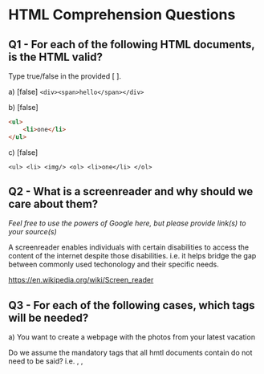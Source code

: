 # HTML Comprehension Questions


## Q1 - For each of the following HTML documents, is the HTML valid?

Type true/false in the provided [ ].

a) [false] `<div><span>hello</span></div>`

b) [false]

```html
<ul>
    <li>one</li>
</ul>
```

c) [false] 

`<ul>
    <li>
        <img/>
        <ol>
            <li>one</li>
        </ol>`
    </li>
</ul>

## Q2 - What is a screenreader and why should we care about them?

_Feel free to use the powers of Google here, but please provide link(s) to your source(s)_

A screenreader enables individuals with certain disabilities to access the content of the internet despite those disabilities.  i.e. it helps bridge the gap between commonly used techonology and their specific needs.

https://en.wikipedia.org/wiki/Screen_reader




## Q3 - For each of the following cases, which tags will be needed?

a) You want to create a webpage with the photos from your latest vacation

Do we assume the mandatory tags that all hmtl documents contain do not need to be said? 
i.e. <!DOCTYPE html>, <head>, <title> <body> etc...

<img> which contains a src and an alt.
<ul> or <ol> and <li> to list your pictures.
<p>, <div> to add witty comments...

b) You want to create a website that lists all the art gallery websites in your city and links to their website.

Aside from some mandatory things, you would specifically make use of
<ul> or <ol> and <li> to make a list links to the sites.
You would also need anchor elements with href s to direct your links: <a href="https://www.museum'saddress.orgorwhatever">Words chosen to be seen as the link</a>

c) You want to sell designer hats. You need to receive orders from the user.

inside a <form> you would have <input> s with various types, likely text, email, perhaps password if you were forcing the user to make an account.

## Q4 - Can a button be a child of a button? Explain your reasoning

No.  Interactive elements can not be the children of interactive elements. But imagine having a button inside another, when you click the inside one, does it click them both or just the inside one?  You could probably design an array of buttons to look like there is a working button inside the other one, but it would not be scripted to be its child.




## Q5 - What is the most generic tag you can use?

<div>


## Q6 - What do the following achronyms stand for?

a) `a` anchor

b) `ol` ordered list

c) `ul` unordered list

d) `li` list

e) `tr` table row

f) `th` table head

g) `td` table data

## Q7 - Usually, `td` elements are children of what kind of elements?

<tr>

## Q8 - What is the difference between td and th?

Table heads should only be used once and at the top of a table to include the header that the data will be types of.
Table data is the content of the table's rows.

## Q9 - Which tag makes the text appear bigger: h1 or h3?

h1 by default, however you could probably use css to alter that.

## Q10 - In which situation can you use self closing tags?

Situartions in which the tag has no text to display.

## Q11 - What is autofilling and why is it important?

Autofilling is when a browser assumes or suggests values to be filled based on what data the user had previously entered.  It can be useful when entering repitiive data.

## Q12 - Which attributes are always present in an img element?

<src> and <alt>

## Q13 - Which attribute is always present for an anchor tag?

<href>

